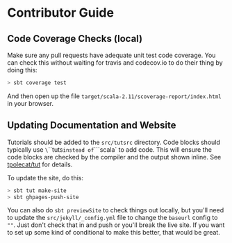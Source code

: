 # Contributor Guide

## Code Coverage Checks (local)

Make sure any pull requests have adequate unit test code coverage.  You can check this without waiting for travis and codecov.io to do their thing by doing this:

```bash
> sbt coverage test
```

And then open up the file `target/scala-2.11/scoverage-report/index.html` in your browser.

## Updating Documentation and Website

Tutorials should be added to the `src/tutsrc` directory.  Code blocks should typically use `\`\`\`tuts` instead of `\`\`\`scala` to add code.  This will ensure the code blocks are checked by the compiler and the output shown inline.  See [tpolecat/tut](https://github.com/tpolecat/tut) for details.

To update the site, do this:

```bash
> sbt tut make-site
> sbt ghpages-push-site
```

You can also do `sbt previewSite` to check things out locally, but you'll need to update the `src/jekyll/_config.yml` file to change the `baseurl` config to `""`.  Just don't check that in and push or you'll break the live site.  If you want to set up some kind of conditional to make this better, that would be great.

